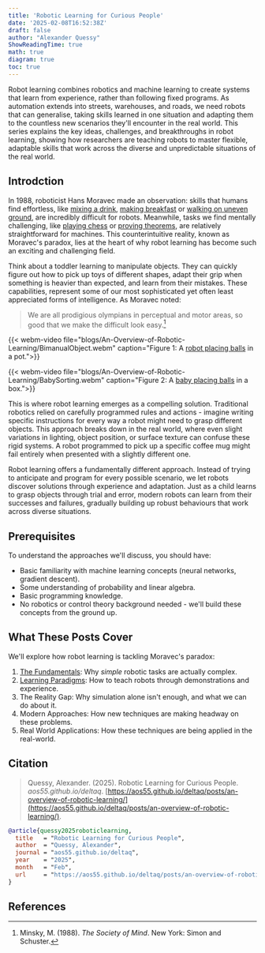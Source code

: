 ```yaml
---
title: 'Robotic Learning for Curious People'
date: '2025-02-08T16:52:38Z'
draft: false
author: "Alexander Quessy"
ShowReadingTime: true
math: true
diagram: true
toc: true
---
```


Robot learning combines robotics and machine learning to create systems that learn from experience, rather than following fixed programs. As automation extends into streets, warehouses, and roads, we need robots that can generalise, taking skills learned in one situation and adapting them to the countless new scenarios they'll encounter in the real world. This series explains the key ideas, challenges, and breakthroughs in robot learning, showing how researchers are teaching robots to master flexible, adaptable skills that work across the diverse and unpredictable situations of the real world.

## Introdction

In 1988, roboticist Hans Moravec made an observation: skills that humans find effortless, like [mixing a drink](https://www.youtube.com/watch?v=rDxTsjD-dKw), [making breakfast](https://www.youtube.com/watch?v=E2evC2xTNWg) or [walking on uneven ground](https://www.youtube.com/watch?v=g0TaYhjpOfo), are incredibly difficult for robots. Meanwhile, tasks we find mentally challenging, like [playing chess](https://www.chess.com/terms/alphazero-chess-engine) or [proving theorems](https://www.nature.com/articles/d41586-025-00406-7), are relatively straightforward for machines. This counterintuitive reality, known as Moravec's paradox, lies at the heart of why robot learning has become such an exciting and challenging field.

Think about a toddler learning to manipulate objects. They can quickly figure out how to pick up toys of different shapes, adapt their grip when something is heavier than expected, and learn from their mistakes. These capabilities, represent some of our most sophisticated yet often least appreciated forms of intelligence. As Moravec noted:

> We are all prodigious olympians in perceptual and motor areas, so good that we make the difficult look easy.[^1]

{{< webm-video file="blogs/An-Overview-of-Robotic-Learning/BimanualObject.webm" caption="Figure 1: A [robot placing balls](https://www.youtube.com/watch?v=9d6hiqLtml8) in a pot.">}}

{{< webm-video file="blogs/An-Overview-of-Robotic-Learning/BabySorting.webm" caption="Figure 2: A [baby placing balls](https://www.youtube.com/watch?v=pb3aUNl52oQ) in a box.">}}

This is where robot learning emerges as a compelling solution. Traditional robotics relied on carefully programmed rules and actions - imagine writing specific instructions for every way a robot might need to grasp different objects. This approach breaks down in the real world, where even slight variations in lighting, object position, or surface texture can confuse these rigid systems. A robot programmed to pick up a specific coffee mug might fail entirely when presented with a slightly different one.

Robot learning offers a fundamentally different approach. Instead of trying to anticipate and program for every possible scenario, we let robots discover solutions through experience and adaptation. Just as a child learns to grasp objects through trial and error, modern robots can learn from their successes and failures, gradually building up robust behaviours that work across diverse situations.

## Prerequisites
To understand the approaches we'll discuss, you should have:

- Basic familiarity with machine learning concepts (neural networks, gradient descent).
- Some understanding of probability and linear algebra.
- Basic programming knowledge. 
- No robotics or control theory background needed - we'll build these concepts from the ground up.

## What These Posts Cover
We'll explore how robot learning is tackling Moravec's paradox:

1. [The Fundamentals](https://aos55.github.io/deltaq/posts/foundations-of-robotic-learning/): Why *simple* robotic tasks are actually complex.
2. [Learning Paradigms](https://aos55.github.io/deltaq/posts/key-learning-paradigms-in-robotics/): How to teach robots through demonstrations and experience.
3. The Reality Gap: Why simulation alone isn't enough, and what we can do about it.
4. Modern Approaches: How new techniques are making headway on these problems.
5. Real World Applications: How these techniques are being applied in the real-world.

## Citation

> Quessy, Alexander. (2025). Robotic Learning for Curious People. *aos55.github.io/deltaq*. [https://aos55.github.io/deltaq/posts/an-overview-of-robotic-learning/](https://aos55.github.io/deltaq/posts/an-overview-of-robotic-learning/).

```bibtex
@article{quessy2025roboticlearning,
  title   = "Robotic Learning for Curious People",
  author  = "Quessy, Alexander",
  journal = "aos55.github.io/deltaq",
  year    = "2025",
  month   = "Feb",
  url     = "https://aos55.github.io/deltaq/posts/an-overview-of-robotic-learning/"
}
```

## References

[^1]: Minsky, M. (1988). *The Society of Mind*. New York: Simon and Schuster.

